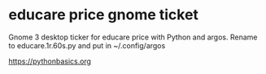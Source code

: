 # educare price gnome ticket 

Gnome 3 desktop ticker for educare price with Python and argos. Rename to educare.1r.60s.py and put in ~/.config/argos

https://pythonbasics.org
